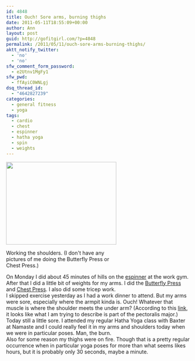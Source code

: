 ```yaml
---
id: 4848
title: Ouch! Sore arms, burning thighs
date: 2011-05-11T18:55:09+00:00
author: Ann
layout: post
guid: http://gofitgirl.com/?p=4848
permalink: /2011/05/11/ouch-sore-arms-burning-thighs/
aktt_notify_twitter:
  - 'no'
  - 'no'
sfw_comment_form_password:
  - e2Utnv1MgFy1
sfw_pwd:
  - ffAyiC0WNLgj
dsq_thread_id:
  - "4642827239"
categories:
  - general fitness
  - yoga
tags:
  - cardio
  - chest
  - espinner
  - hatha yoga
  - spin
  - weights
---
```

<div id="attachment_4854" style="width: 310px" class="wp-caption alignleft">
  <a href="http://gofitgirl.com/blog/wp-content/uploads/2011/05/photo-3_3.jpg"><img class="size-medium wp-image-4854" title="photo 3_3" src="http://gofitgirl.com/blog/wp-content/uploads/2011/05/photo-3_3-300x225.jpg" alt="" width="300" height="225" /></a>
  
  <p class="wp-caption-text">
    Working the shoulders. (I don't have any pictures of me doing the Butterfly Press or Chest Press.)
  </p>
</div>

  
On Monday I did about 45 minutes of hills on the [espinner](http://www.startracusa.com/ps-147-11-espinner.aspx) at the work gym. After that I did a little bit of weights for my arms. I did the [Butterfly Press](http://www.ehow.com/how_6901098_perform-butterfly-exercise-dumbbells-properly.html) and [Chest Press](http://www.ehow.com/how_2301942_do-dumbbell-chest-press.html). I also did some tricep work.  
I skipped exercise yesterday as I had a work dinner to attend. But my arms were sore, especially where the armpit kinda is. Ouch! Whatever that muscle is where the shoulder meets the under arm? (According to this [link](http://www.google.com/imgres?imgurl=http://www.human-body-facts.com/images/human-body-muscle-diagram.jpg&imgrefurl=http://www.human-body-facts.com/human-body-muscle-diagram.html&h=424&w=385&sz=60&tbnid=Ii0xxtqBxYAN6M:&tbnh=236&tbnw=214&prev=/search%3Fq%3Dhuman%2Bmuscles%26tbm%3Disch%26tbo%3Du&zoom=1&q=human+muscles&hl=en&usg=__jyvnDr2OW-lyudoaG95TcbfUVOY=&sa=X&ei=g07LTaPSFZL6swOB6tiRAw&sqi=2&ved=0CCoQ9QEwAA), it looks like what I am trying to describe is part of the pectoralis major.)  
Today still a little sore. I attended my regular Hatha Yoga class with Baxter at Namaste and I could really feel it in my arms and shoulders today when we were in particular poses. Man, the burn.  
Also for some reason my thighs were on fire. Though that is a pretty regular occurrence when in particular yoga poses for more than what seems likes hours, but it is probably only 30 seconds, maybe a minute.